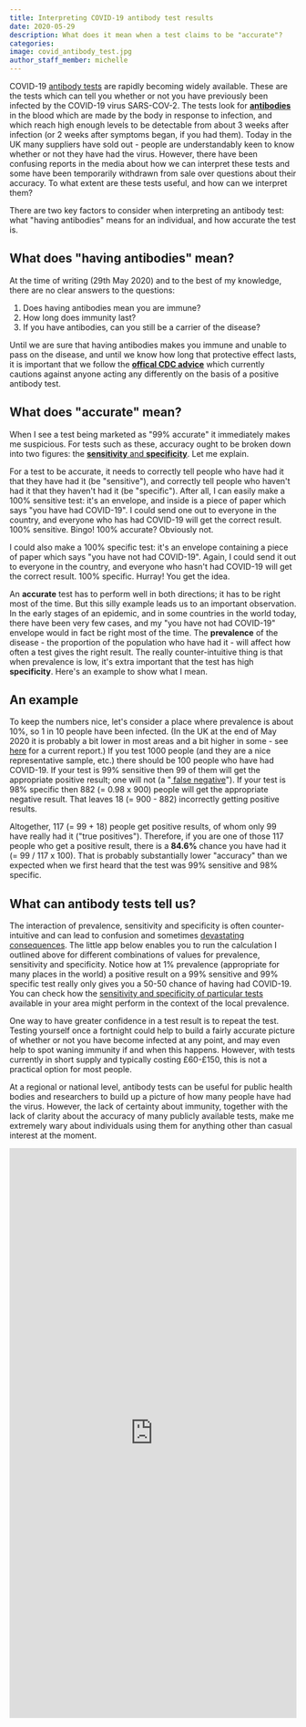 ```yaml
---
title: Interpreting COVID-19 antibody test results
date: 2020-05-29
description: What does it mean when a test claims to be "accurate"?
categories:
image: covid_antibody_test.jpg
author_staff_member: michelle
---
```


COVID-19 <a href="https://en.wikipedia.org/wiki/Serology#Serological_tests" target="_blank" > antibody tests</a> are rapidly becoming widely available.
These are the tests which can tell you whether or not you have previously been infected by the COVID-19 virus SARS-COV-2.
The tests look for <a href="https://en.wikipedia.org/wiki/Antibody" target="_blank"> <b>antibodies</b></a> in the blood which are made by the body in response to infection, and which reach high enough levels to be detectable from about 3 weeks after infection (or 2 weeks after symptoms began, if you had them).
Today in the UK many suppliers have sold out - people are understandably keen to know whether or not they have had the virus.
However, there have been confusing reports in the media about how we can interpret these tests and some have been temporarily withdrawn from sale over questions about their accuracy.
To what extent are these tests useful, and how can we interpret them?

There are two key factors to consider when interpreting an antibody test: what "having antibodies" means for an individual, and how accurate the test is.

## What does "having antibodies" mean?

At the time of writing (29th May 2020) and to the best of my knowledge, there are no clear answers to the questions:
1. Does having antibodies mean you are immune?
2. How long does immunity last?
3. If you have antibodies, can you still be a carrier of the disease?

Until we are sure that having antibodies makes you immune and unable to pass on the disease, and until we know how long that protective effect lasts, it is important that we follow the <a href="https://www.cdc.gov/coronavirus/2019-ncov/testing/serology-overview.html" target="_blank"> <b>offical CDC advice</b></a> which currently cautions against anyone acting any differently on the basis of a positive antibody test.



## What does "accurate" mean?

When I see a test being marketed as "99% accurate" it immediately makes me suspicious.
For tests such as these, accuracy ought to be broken down into two figures: the <a href="https://en.wikipedia.org/wiki/Sensitivity_and_specificity" target="_blank" > <b>sensitivity</b> and <b>specificity</b></a>.
Let me explain.

For a test to be accurate, it needs to correctly tell people who have had it that they have had it (be "sensitive"), and correctly tell people who haven't had it that they haven't had it (be "specific").
After all, I can easily make a 100% sensitive test: it's an envelope, and inside is a piece of paper which says "you have had COVID-19".
I could send one out to everyone in the country, and everyone who has had COVID-19 will get the correct result.
100% sensitive. Bingo! 100% accurate? Obviously not.

I could also make a 100% specific test: it's an envelope containing a piece of paper which says "you have not had COVID-19".
Again, I could send it out to everyone in the country, and everyone who hasn't had COVID-19 will get the correct result.
100% specific. Hurray! You get the idea.

An <b>accurate</b> test has to perform well in both directions; it has to be right most of the time.
But this silly example leads us to an important observation.
In the early stages of an epidemic, and in some countries in the world today, there have been very few cases, and my "you have not had COVID-19" envelope would in fact be right most of the time.
The <b>prevalence</b> of the disease - the proportion of the population who have had it - will affect how often a test gives the right result.
The really counter-intuitive thing is that when prevalence is low, it's extra important that the test has high <b>specificity</b>.
Here's an example to show what I mean.

## An example

To keep the numbers nice, let's consider a place where prevalence is about 10%, so 1 in 10 people have been infected. (In the UK at the end of May 2020 it is probably a bit lower in most areas and a bit higher in some - see <a href="https://www.gov.uk/government/publications/national-covid-19-surveillance-reports/sero-surveillance-of-covid-19" target="_blank"> here</a> for a current report.)
If you test 1000 people (and they are a nice representative sample, etc.) there should be 100 people who have had COVID-19.
If your test is 99% sensitive then 99 of them will get the appropriate positive result; one will not (a "<a href="https://en.wikipedia.org/wiki/False_positives_and_false_negatives" target="_blank" > false negative</a>").
If your test is 98% specific then 882 (= 0.98 x 900) people will get the appropriate negative result.
That leaves 18 (= 900 - 882) incorrectly getting positive results.

Altogether, 117 (= 99 + 18) people get positive results, of whom only 99 have really had it ("true positives").
Therefore, if you are one of those 117 people who get a positive result, there is a <b>84.6%</b> chance you have had it (= 99 / 117 x 100).
That is probably substantially lower "accuracy" than we expected when we first heard that the test was 99% sensitive and 98% specific.

## What can antibody tests tell us?

The interaction of prevalence, sensitivity and specificity is often counter-intuitive and can lead to confusion and sometimes <a href="https://doi.org/10.1080/09540120701867206" target="_blank"> devastating consequences</a>.
The little app below enables you to run the calculation I outlined above for different combinations of values for prevalence, sensitivity and specificity.
Notice how at 1% prevalence (appropriate for many places in the world) a positive result on a 99% sensitive and 99% specific test really only gives you a 50-50 chance of having had COVID-19.
You can check how the <a href="https://www.fda.gov/medical-devices/emergency-situations-medical-devices/eua-authorized-serology-test-performance" target="_blank"> sensitivity and specificity of particular tests</a> available in your area might perform in the context of the local prevalence.

One way to have greater confidence in a test result is to repeat the test.
Testing yourself once a fortnight could help to build a fairly accurate picture of whether or not you have become infected at any point, and may even help to spot waning immunity if and when this happens.
However, with tests currently in short supply and typically costing £60-£150, this is not a practical option for most people.

At a regional or national level, antibody tests can be useful for public health bodies and researchers to build up a picture of how many people have had the virus.
However, the lack of certainty about immunity, together with the lack of clarity about the accuracy of many publicly available tests, make me extremely wary about individuals using them for anything other than casual interest at the moment.


<html>
<head><title>Shiny App Iframe</title></head>
<body>
<iframe id="interpreting_antibody_tests" src="https://mkendall.shinyapps.io/interpreting_covid19_antibody_test_results/?_ga=2.255624129.850956528.1590657787-1388260547.1582025294" style="border: none; width: 100%; height: 1000px" frameborder="0"></iframe>
</body>
</html>
